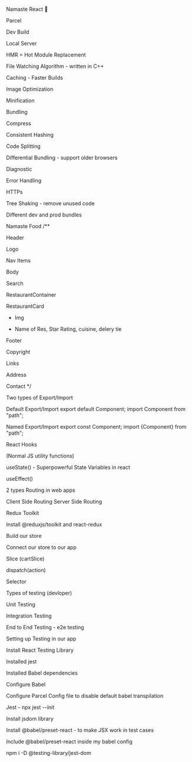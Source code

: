 Namaste React 🚀

Parcel

Dev Build

Local Server

HMR = Hot Module Replacement

File Watching Algorithm - written in C++

Caching - Faster Builds

Image Optimization

Minification

Bundling

Compress

Consistent Hashing

Code Splitting

Differential Bundling - support older browsers

Diagnostic

Error Handling

HTTPs

Tree Shaking - remove unused code

Different dev and prod bundles





Namaste Food
/**

Header

Logo

Nav Items

Body

Search

RestaurantContainer

RestaurantCard
 - Img

 - Name of Res, Star Rating, cuisine, delery tie

Footer

Copyright

Links

Address

Contact */



Two types of Export/Import

Default Export/Import
export default Component; import Component from "path";

Named Export/Import
export const Component; import {Component} from "path";



React Hooks

(Normal JS utility functions)

useState() - Superpowerful State Variables in react

useEffect()



2 types Routing in web apps

Client Side Routing
Server Side Routing



Redux Toolkit

Install @reduxjs/toolkit and react-redux

Build our store

Connect our store to our app

Slice (cartSlice)

dispatch(action)

Selector

Types of testing (devloper)

Unit Testing

Integration Testing

End to End Testing - e2e testing



Setting up Testing in our app

Install React Testing Library

Installed jest

Installed Babel dependencies

Configure Babel

Configure Parcel Config file to disable default babel transpilation

Jest - npx jest --init

Install jsdom library

Install @babel/preset-react - to make JSX work in test cases

Include @babel/preset-react inside my babel config

npm i -D @testing-library/jest-dom



